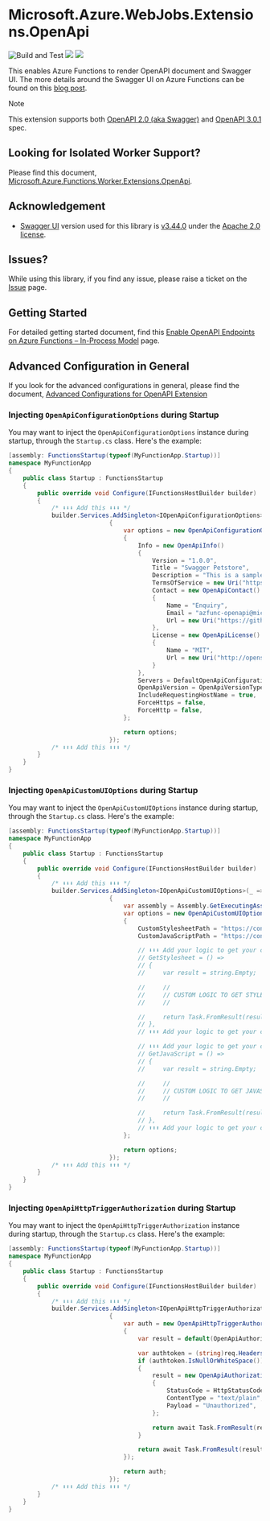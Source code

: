 # Microsoft.Azure.WebJobs.Extensions.OpenApi #

![Build and Test](https://github.com/Azure/azure-functions-openapi-extension/workflows/Build%20and%20Test/badge.svg) [![](https://img.shields.io/nuget/dt/Microsoft.Azure.WebJobs.Extensions.OpenApi.svg)](https://www.nuget.org/packages/Microsoft.Azure.WebJobs.Extensions.OpenApi/) [![](https://img.shields.io/nuget/v/Microsoft.Azure.WebJobs.Extensions.OpenApi.svg)](https://www.nuget.org/packages/Microsoft.Azure.WebJobs.Extensions.OpenApi/)

This enables Azure Functions to render OpenAPI document and Swagger UI. The more details around the Swagger UI on Azure Functions can be found on this [blog post](https://techcommunity.microsoft.com/t5/apps-on-azure/create-and-publish-openapi-enabled-azure-functions-with-visual/ba-p/2381067?WT.mc_id=dotnet-0000-juyoo).

> [!NOTE]
> This extension supports both [OpenAPI 2.0 (aka Swagger)](https://github.com/OAI/OpenAPI-Specification/blob/master/versions/2.0.md) and [OpenAPI 3.0.1](https://github.com/OAI/OpenAPI-Specification/blob/master/versions/3.0.1.md) spec.


## Looking for Isolated Worker Support? ##

Please find this document, [Microsoft.Azure.Functions.Worker.Extensions.OpenApi](./openapi-out-of-proc.md).


## Acknowledgement ##

* [Swagger UI](https://github.com/swagger-api/swagger-ui) version used for this library is [v3.44.0](https://github.com/swagger-api/swagger-ui/releases/tag/v3.44.0) under the [Apache 2.0 license](https://opensource.org/licenses/Apache-2.0).


## Issues? ##

While using this library, if you find any issue, please raise a ticket on the [Issue](https://github.com/Azure/azure-functions-openapi-extension/issues) page.


## Getting Started ##

For detailed getting started document, find this [Enable OpenAPI Endpoints on Azure Functions &ndash; In-Process Model](enable-open-api-endpoints-in-proc.md) page.


## Advanced Configuration in General ##

If you look for the advanced configurations in general, please find the document, [Advanced Configurations for OpenAPI Extension](./openapi.md)


### Injecting `OpenApiConfigurationOptions` during Startup ###

You may want to inject the `OpenApiConfigurationOptions` instance during startup, through the `Startup.cs` class. Here's the example:

```csharp
[assembly: FunctionsStartup(typeof(MyFunctionApp.Startup))]
namespace MyFunctionApp
{
    public class Startup : FunctionsStartup
    {
        public override void Configure(IFunctionsHostBuilder builder)
        {
            /* ⬇️⬇️⬇️ Add this ⬇️⬇️⬇️ */
            builder.Services.AddSingleton<IOpenApiConfigurationOptions>(_ =>
                            {
                                var options = new OpenApiConfigurationOptions()
                                {
                                    Info = new OpenApiInfo()
                                    {
                                        Version = "1.0.0",
                                        Title = "Swagger Petstore",
                                        Description = "This is a sample server Petstore API designed by [http://swagger.io](http://swagger.io).",
                                        TermsOfService = new Uri("https://github.com/Azure/azure-functions-openapi-extension"),
                                        Contact = new OpenApiContact()
                                        {
                                            Name = "Enquiry",
                                            Email = "azfunc-openapi@microsoft.com",
                                            Url = new Uri("https://github.com/Azure/azure-functions-openapi-extension/issues"),
                                        },
                                        License = new OpenApiLicense()
                                        {
                                            Name = "MIT",
                                            Url = new Uri("http://opensource.org/licenses/MIT"),
                                        }
                                    },
                                    Servers = DefaultOpenApiConfigurationOptions.GetHostNames(),
                                    OpenApiVersion = OpenApiVersionType.V2,
                                    IncludeRequestingHostName = true,
                                    ForceHttps = false,
                                    ForceHttp = false,
                                };

                                return options;
                            });
            /* ⬆️⬆️⬆️ Add this ⬆️⬆️⬆️ */
        }
    }
}
```


### Injecting `OpenApiCustomUIOptions` during Startup ###

You may want to inject the `OpenApiCustomUIOptions` instance during startup, through the `Startup.cs` class. Here's the example:

```csharp
[assembly: FunctionsStartup(typeof(MyFunctionApp.Startup))]
namespace MyFunctionApp
{
    public class Startup : FunctionsStartup
    {
        public override void Configure(IFunctionsHostBuilder builder)
        {
            /* ⬇️⬇️⬇️ Add this ⬇️⬇️⬇️ */
            builder.Services.AddSingleton<IOpenApiCustomUIOptions>(_ =>
                            {
                                var assembly = Assembly.GetExecutingAssembly();
                                var options = new OpenApiCustomUIOptions(assembly)
                                {
                                    CustomStylesheetPath = "https://contoso.com/dist/my-custom.css",
                                    CustomJavaScriptPath = "https://contoso.com/dist/my-custom.js",

                                    // ⬇️⬇️⬇️ Add your logic to get your custom stylesheet ⬇️⬇️⬇️
                                    // GetStylesheet = () =>
                                    // {
                                    //     var result = string.Empty;

                                    //     //
                                    //     // CUSTOM LOGIC TO GET STYLESHEET
                                    //     //

                                    //     return Task.FromResult(result);
                                    // },
                                    // ⬆️⬆️⬆️ Add your logic to get your custom stylesheet ⬆️⬆️⬆️

                                    // ⬇️⬇️⬇️ Add your logic to get your custom JavaScript ⬇️⬇️⬇️
                                    // GetJavaScript = () =>
                                    // {
                                    //     var result = string.Empty;

                                    //     //
                                    //     // CUSTOM LOGIC TO GET JAVASCRIPT
                                    //     //

                                    //     return Task.FromResult(result);
                                    // },
                                    // ⬆️⬆️⬆️ Add your logic to get your custom JavaScript ⬆️⬆️⬆️
                                };

                                return options;
                            });
            /* ⬆️⬆️⬆️ Add this ⬆️⬆️⬆️ */
        }
    }
}
```


### Injecting `OpenApiHttpTriggerAuthorization` during Startup ###

You may want to inject the `OpenApiHttpTriggerAuthorization` instance during startup, through the `Startup.cs` class. Here's the example:

```csharp
[assembly: FunctionsStartup(typeof(MyFunctionApp.Startup))]
namespace MyFunctionApp
{
    public class Startup : FunctionsStartup
    {
        public override void Configure(IFunctionsHostBuilder builder)
        {
            /* ⬇️⬇️⬇️ Add this ⬇️⬇️⬇️ */
            builder.Services.AddSingleton<IOpenApiHttpTriggerAuthorization>(_ =>
                            {
                                var auth = new OpenApiHttpTriggerAuthorization(async req =>
                                {
                                    var result = default(OpenApiAuthorizationResult);

                                    var authtoken = (string)req.Headers["Authorization"];
                                    if (authtoken.IsNullOrWhiteSpace())
                                    {
                                        result = new OpenApiAuthorizationResult()
                                        {
                                            StatusCode = HttpStatusCode.Unauthorized,
                                            ContentType = "text/plain",
                                            Payload = "Unauthorized",
                                        };

                                        return await Task.FromResult(result).ConfigureAwait(false);
                                    }

                                    return await Task.FromResult(result).ConfigureAwait(false);
                                });

                                return auth;
                            });
            /* ⬆️⬆️⬆️ Add this ⬆️⬆️⬆️ */
        }
    }
}
```
